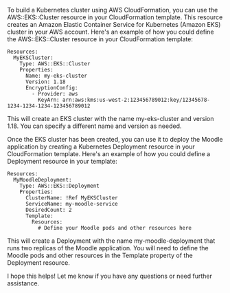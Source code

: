 To build a Kubernetes cluster using AWS CloudFormation, you can use the AWS::EKS::Cluster resource in your CloudFormation template. This resource creates an Amazon Elastic Container Service for Kubernetes (Amazon EKS) cluster in your AWS account. Here's an example of how you could define the AWS::EKS::Cluster resource in your CloudFormation template:

```
Resources:
  MyEKSCluster:
    Type: AWS::EKS::Cluster
    Properties:
      Name: my-eks-cluster
      Version: 1.18
      EncryptionConfig:
        - Provider: aws
          KeyArn: arn:aws:kms:us-west-2:123456789012:key/12345678-1234-1234-1234-123456789012
```

This will create an EKS cluster with the name my-eks-cluster and version 1.18. You can specify a different name and version as needed.

Once the EKS cluster has been created, you can use it to deploy the Moodle application by creating a Kubernetes Deployment resource in your CloudFormation template. Here's an example of how you could define a Deployment resource in your template:

```
Resources:
  MyMoodleDeployment:
    Type: AWS::EKS::Deployment
    Properties:
      ClusterName: !Ref MyEKSCluster
      ServiceName: my-moodle-service
      DesiredCount: 2
      Template:
        Resources:
          # Define your Moodle pods and other resources here

```

This will create a Deployment with the name my-moodle-deployment that runs two replicas of the Moodle application. You will need to define the Moodle pods and other resources in the Template property of the Deployment resource.

I hope this helps! Let me know if you have any questions or need further assistance.
